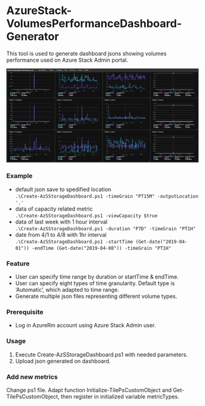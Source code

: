 # AzureStack-VolumesPerformanceDashboard-Generator
This tool is used to generate dashboard jsons showing volumes performance used on Azure Stack Admin portal.

<img src="document/demo.png" />

### Example
- default json save to spedified location  
`.\Create-AzSStorageDashboard.ps1 -timeGrain "PT15M" -outputLocation '.' `
- data of capacity related metric  
`.\Create-AzSStorageDashboard.ps1 -viewCapacity $true`
- data of last week with 1 hour interval  
`.\Create-AzSStorageDashboard.ps1 -duration "P7D" -timeGrain "PT1H"`
- date from 4/1 to 4/8 with 1hr interval  
`.\Create-AzSStorageDashboard.ps1 -startTime (Get-date("2019-04-01")) -endTime (Get-date("2019-04-08")) -timeGrain "PT1H"`

### Feature
- User can specify time range by duration or startTime & endTime.
- User can specify eight types of time granularity. Default type is ‘Automatic’, which adapted to time range.
- Generate multiple json files representing different volume types.

### Prerequisite
- Log in AzureRm account using Azure Stack Admin user. 

### Usage   
1. Execute Create-AzSStorageDashboard.ps1 with needed parameters. 
2. Upload json generated on dashboard.  

### Add new metrics
Change ps1 file. Adapt function Initialize-TilePsCustomObject and Get-TilePsCustomObject, then register in initialized variable metricTypes. 

